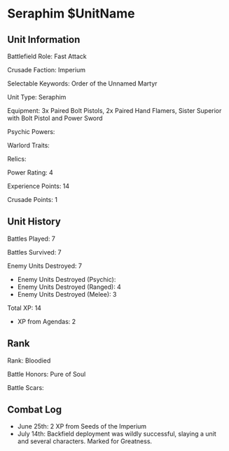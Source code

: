 Seraphim $UnitName
====

Unit Information
----

Battlefield Role: Fast Attack

Crusade Faction: Imperium

Selectable Keywords: Order of the Unnamed Martyr

Unit Type: Seraphim

Equipment: 3x Paired Bolt Pistols, 2x Paired Hand Flamers, Sister Superior with Bolt Pistol and Power Sword

Psychic Powers:

Warlord Traits:

Relics:

Power Rating: 4

Experience Points: 14

Crusade Points: 1


Unit History
---
Battles Played: 7

Battles Survived: 7

Enemy Units Destroyed: 7
* Enemy Units Destroyed (Psychic):
* Enemy Units Destroyed (Ranged): 4
* Enemy Units Destroyed (Melee): 3

Total XP: 14
* XP from Agendas: 2

Rank
----
Rank: Bloodied

Battle Honors: Pure of Soul

Battle Scars:


Combat Log
---
* June 25th: 2 XP from Seeds of the Imperium
* July 14th: Backfield deployment was wildly successful, slaying a unit and several characters. Marked for Greatness.